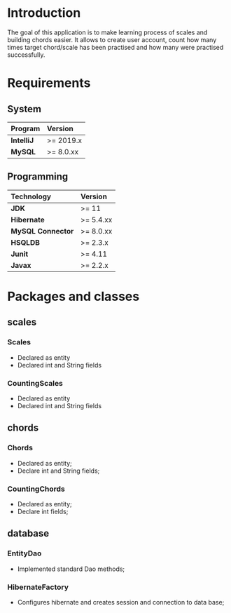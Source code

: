 # Introduction

The goal of this application is to make learning process of scales and building chords easier. 
It allows to create user account, count how many times target chord/scale has been practised and how many were practised successfully.

# Requirements

## System

| **Program**  | **Version** |
| :----------- | :---------- |
| **IntelliJ** | \>= 2019.x  |
| **MySQL**    | \>= 8.0.xx  |


## Programming


| **Technology**      | **Version** |
| :------------------ | :---------- |
| **JDK**             | \>= 11      |
| **Hibernate**       | \>= 5.4.xx  |
| **MySQL Connector** | \>= 8.0.xx  |
| **HSQLDB**          | \>= 2.3.x   |
| **Junit**           | \>= 4.11    |
| **Javax**           | \>= 2.2.x   |

##

# Packages and classes

## scales

### Scales

* Declared as entity
* Declared int and String fields

### CountingScales

* Declared as entity
* Declared int and String fields

## chords

### Chords

* Declared as entity;
* Declare int and String fields;

### CountingChords

* Declared as entity;
* Declare int fields;


## database

### EntityDao

* Implemented standard Dao methods;

### HibernateFactory

* Configures hibernate and creates session and connection to data base;
